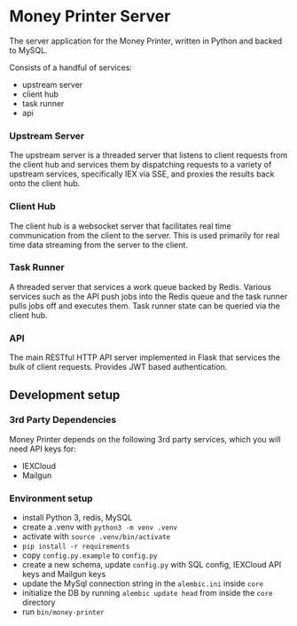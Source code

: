 # Money Printer Server

The server application for the Money Printer, written in Python and backed to MySQL.

Consists of a handful of services:

- upstream server
- client hub
- task runner
- api

### Upstream Server

The upstream server is a threaded server that listens to client requests from the client hub and services them by
dispatching requests to a variety of upstream services, specifically IEX via SSE, and proxies the results back onto the
client hub.

### Client Hub

The client hub is a websocket server that facilitates real time communication from the client to the server. This is
used primarily for real time data streaming from the server to the client.

### Task Runner

A threaded server that services a work queue backed by Redis. Various services such as the API push jobs into the Redis
queue and the task runner pulls jobs off and executes them. Task runner state can be queried via the client hub.

### API

The main RESTful HTTP API server implemented in Flask that services the bulk of client requests. Provides JWT based authentication.

## Development setup

### 3rd Party Dependencies
Money Printer depends on the following 3rd party services, which you will need API keys for:

- IEXCloud
- Mailgun

### Environment setup

- install Python 3, redis, MySQL
- create a .venv with `python3 -m venv .venv`
- activate with `source .venv/bin/activate`
- `pip install -r requirements`
- copy `config.py.example` to `config.py`
- create a new schema, update `config.py` with SQL config, IEXCloud API keys and Mailgun keys
- update the MySql connection string in the `alembic.ini` inside `core`
- initialize the DB by running `alembic update head` from inside the `core` directory
- run `bin/money-printer`